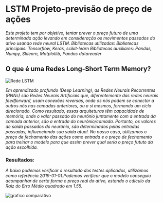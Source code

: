 # LSTM Projeto-previsão de preço de ações
   *Este projeto tem por objetivo, tentar prever o preço futuro de uma determinada ação
   levando em consideração os movimentos passados do ativo usando rede neural LSTM.
   Bibliotecas utilizadas:
   Bibliotecas principais: Tensorflow, Keras, scikit-learn
   Bibliotecas auxiliares: Pandas, Numpy,
   Sklearn, Matplotlib, Pandas datareader*


## O que é uma  Redes Long-Short Term Memory?
![Rede LSTM](https://user-images.githubusercontent.com/117185803/202445443-a3a6fbe8-8cec-4099-ad73-3052e72d2385.jpg)

   *Em aprendizado profundo (Deep Learning), as Redes Neurais Recorrentes (RNNs) são Redes Neurais Artificiais que, diferentemente das redes neurais feedforward, usam 
    conexões reversas, onde os nós podem se conectar a outros nós nas camadas anteriores, ou a si mesmos, formando um ciclo direcionado. Como resultado, essas arquiteturas têm capacidade de memória, onde o valor passado do neurônio juntamente com a entrada da camada anterior, são a entrada do neurônio/camada. Portanto, os valores de saída passados do neurônio, são determinados pelas entradas passadas, influenciando sua saída atual. No nosso caso, utilizamos o preço de fechamento das ações como entrada e o preço de fechamento para treinar o modelo para que assim prever qual seria o preço fututo da ação escolhida.*
    


### Resultados:

  *A baixo podemos verificar o resultado dos testes aplicados, utilizamos como referência 2019-01-01.Podemos verificar que o modelo conseguiu acompanhar de certa forma o preço real do ativo, estando o cálculo da Raiz do Erro Médio quadrado em 1.55.*


![grafico comparativo](https://user-images.githubusercontent.com/117185803/202303624-5ffcff86-72c5-4423-a9f1-fef90af89fad.png)
